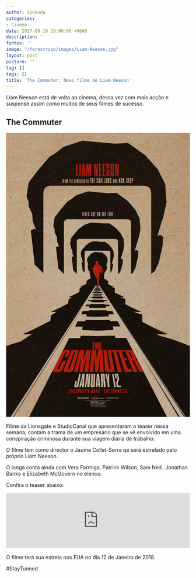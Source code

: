 ```yaml
---
author: zinenda
categories:
- Cinema
date: 2017-09-16 19:00:00 +0000
description: ''
fontes: ''
image: "/forestryio/images/Liam-Neeson.jpg"
layout: post
picture: ''
tag: []
tags: []
title: 'The Commuter: Novo filme de Liam Neeson'
---
```



Liam Neeson está de volta ao cinema, dessa vez com mais acção e suspense assim como muitos de seus filmes de sucesso.

## The Commuter

![](/forestryio/images/the_commuter.jpg)

Filme da Lionsgate e StudioCanal que apresentaram o teaser nessa semana, contam a trama de um empresário que se vê envolvido em uma conspiração criminosa durante sua viagem diária de trabalho.

O filme tem como director o Jaume Collet-Serra qe será estrelado pelo próprio Liam Neeson.

O longa conta ainda com Vera Farmiga, Patrick Wilson, Sam Neill, Jonathan Banks e Elizabeth McGovern no elenco.

Confira o teaser abaixo:

<iframe width="100%" height="auto" src="https://www.youtube.com/embed/aDshY43Ol2U" frameborder="0" allowfullscreen="" async="" preload=""></iframe>

O filme terá sua estreia nos EUA no dia 12 de Janeiro de 2018.

#StayTunned
